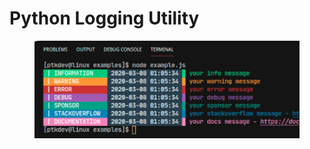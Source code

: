 # Python Logging Utility

<figure><img src="../.gitbook/assets/image (3).png" alt=""><figcaption></figcaption></figure>
